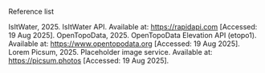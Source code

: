Reference list 

IsItWater, 2025. IsItWater API. Available at: https://rapidapi.com [Accessed: 19 Aug 2025].
OpenTopoData, 2025. OpenTopoData Elevation API (etopo1). Available at: https://www.opentopodata.org [Accessed: 19 Aug 2025].
Lorem Picsum, 2025. Placeholder image service. Available at: https://picsum.photos [Accessed: 19 Aug 2025].
